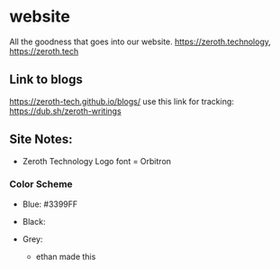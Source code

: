 # website
All the goodness that goes into our website.  https://zeroth.technology, https://zeroth.tech

## Link to blogs
https://zeroth-tech.github.io/blogs/
  use this link for tracking: https://dub.sh/zeroth-writings

## Site Notes:
- Zeroth Technology Logo font = Orbitron

### Color Scheme
- Blue: #3399FF
- Black:
- Grey:


  - ethan made this